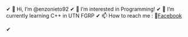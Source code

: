 ✔ 👋 Hi, I’m @enzonieto92
✔ 👀 I’m interested in Programming!
✔ 🌱 I’m currently learning C++ in UTN FGRP
✔ 📫 How to reach me :
  🌈[Facebook](http://Facebook.com/enzonieto92/)

✔

